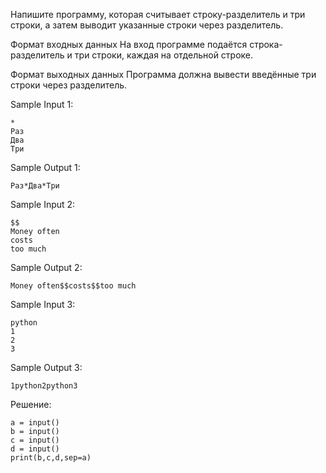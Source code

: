 Напишите программу, которая считывает строку-разделитель и три строки, а затем выводит указанные строки через разделитель.

Формат входных данных
На вход программе подаётся строка-разделитель и три строки, каждая на отдельной строке.

Формат выходных данных
Программа должна вывести введённые три строки через разделитель.

Sample Input 1:
```
*
Раз
Два
Три
```

Sample Output 1:
```
Раз*Два*Три
```

Sample Input 2:
```
$$
Money often
costs
too much
```

Sample Output 2:
```
Money often$$costs$$too much

```

Sample Input 3:
```
python
1
2
3
```

Sample Output 3:
```
1python2python3
```

Решение:
```
a = input()
b = input()
c = input()
d = input()
print(b,c,d,sep=a)
```
